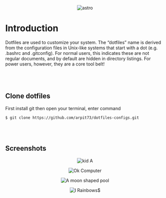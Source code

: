 <p align="center">
  <img src="https://github.com/arpit73/dotfiles-configs/blob/master/src/astro.jpg" alt="astro" max-width="500">
</p>

# Introduction

Dotfiles are used to customize your system. The “dotfiles” name is derived from the configuration files in Unix-like systems that start with a dot (e.g. .bashrc and .gitconfig). For normal users, this indicates these are not regular documents, and by default are hidden in directory listings. For power users, however, they are a core tool belt!
<br>
<br>
<br>
<br>

## Clone dotfiles

First install git
then open your terminal, enter command

```
$ git clone https://github.com/arpit73/dotfiles-configs.git
```

<br>
<br>

## Screenshots

<p align="center">
  <img src="https://github.com/arpit73/dotfiles-configs/blob/master/src/neofetch.png" alt="kid A">
</p>

<p align="center">
  <img src="https://github.com/arpit73/dotfiles-configs/blob/master/src/cmatrix.png" alt="Ok Computer">
</p>

<p align="center">
  <img src="https://github.com/arpit73/dotfiles-configs/blob/master/src/vscode.png" alt="A moon shaped pool">
</p>

<p align="center">
  <img src="https://github.com/arpit73/dotfiles-configs/blob/master/src/browser.png" alt="I 
Rainbows">$
</p>

